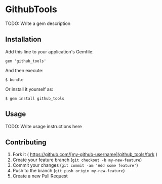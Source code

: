 # GithubTools

TODO: Write a gem description

## Installation

Add this line to your application's Gemfile:

    gem 'github_tools'

And then execute:

    $ bundle

Or install it yourself as:

    $ gem install github_tools

## Usage

TODO: Write usage instructions here

## Contributing

1. Fork it ( https://github.com/[my-github-username]/github_tools/fork )
2. Create your feature branch (`git checkout -b my-new-feature`)
3. Commit your changes (`git commit -am 'Add some feature'`)
4. Push to the branch (`git push origin my-new-feature`)
5. Create a new Pull Request
